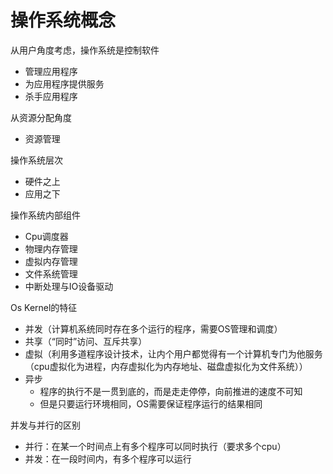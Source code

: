 # 操作系统概念

从用户角度考虑，操作系统是控制软件

- 管理应用程序
- 为应用程序提供服务
- 杀手应用程序

从资源分配角度

- 资源管理

操作系统层次

- 硬件之上
- 应用之下

操作系统内部组件

- Cpu调度器
- 物理内存管理
- 虚拟内存管理
- 文件系统管理
- 中断处理与IO设备驱动

Os Kernel的特征

- 并发（计算机系统同时存在多个运行的程序，需要OS管理和调度）
- 共享（“同时”访问、互斥共享）
- 虚拟（利用多道程序设计技术，让内个用户都觉得有一个计算机专门为他服务（cpu虚拟化为进程，内存虚拟化为内存地址、磁盘虚拟化为文件系统））
- 异步
  - 程序的执行不是一贯到底的，而是走走停停，向前推进的速度不可知
  - 但是只要运行环境相同，OS需要保证程序运行的结果相同

并发与并行的区别

- 并行：在某一个时间点上有多个程序可以同时执行（要求多个cpu）
- 并发：在一段时间内，有多个程序可以运行